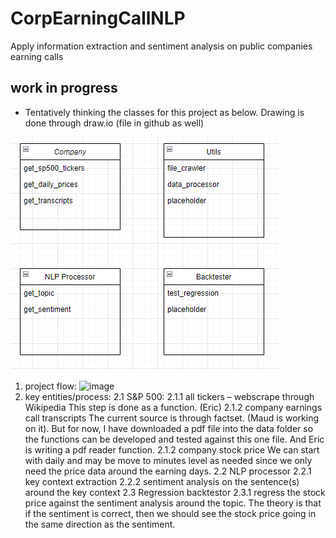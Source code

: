 # CorpEarningCallNLP

Apply information extraction and sentiment analysis on public companies earning calls

## work in progress
* Tentatively thinking the classes for this project as below. 
Drawing is done through draw.io (file in github as well)

![img.png](img.png)


1.	project flow: 
 ![image](https://github.com/user-attachments/assets/1e1958a8-a324-4928-aa5f-34fa1c065b74)
2. key entities/process:
2.1 S&P 500: 
2.1.1 all tickers – webscrape through Wikipedia
This step is done as a function. (Eric)
2.1.2 company earnings call transcripts
The current source is through factset. (Maud is working on it).
But for now, I have downloaded a pdf file into the data folder so the functions can be developed and tested against this one file. And Eric is writing a pdf reader function. 
2.1.2 company stock price 
We can start with daily and may be move to minutes level as needed since we only need the price data around the earning days. 
2.2 NLP processor
2.2.1 key context extraction 
2.2.2 sentiment analysis on the sentence(s) around the key context 
2.3 Regression backtestor 
2.3.1 regress the stock price against the sentiment analysis around the topic. The theory is that if the sentiment is correct, then we should see the stock price going in the same direction as the sentiment. 
